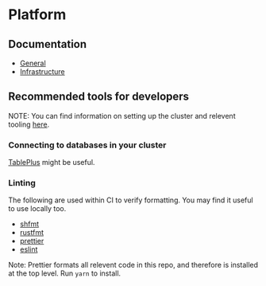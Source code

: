 # Platform

## Documentation

- [General](./docs)
- [Infrastructure](./infrastructure)

## Recommended tools for developers

NOTE: You can find information on setting up the cluster and relevent tooling [here](infrastructure/README.md).

### Connecting to databases in your cluster

[TablePlus](https://www.tableplus.io/download) might be useful.

### Linting

The following are used within CI to verify formatting. You may find it useful to use locally too.

- [shfmt](https://github.com/mvdan/sh)
- [rustfmt](https://github.com/rust-lang/rustfmt)
- [prettier](https://prettier.io)
- [eslint](https://eslint.org/)

Note: Prettier formats all relevent code in this repo, and therefore is installed at the top level. Run `yarn` to install.
